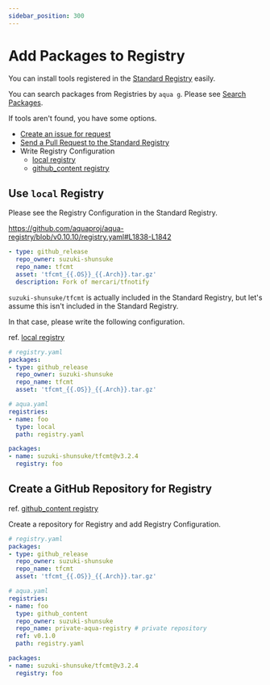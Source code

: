 ```yaml
---
sidebar_position: 300
---
```


# Add Packages to Registry

You can install tools registered in the [Standard Registry](https://github.com/aquaproj/aqua-registry) easily.

You can search packages from Registries by `aqua g`.
Please see [Search Packages](../tutorial-basics/search-packages).

If tools aren't found, you have some options.

* [Create an issue for request](https://github.com/aquaproj/aqua-registry/issues)
* [Send a Pull Request to the Standard Registry](https://github.com/aquaproj/aqua-registry#request-for-new-packages)
* Write Registry Configuration
  * [local registry](../reference/config#local-registry)
  * [github_content registry](../reference/config#github_content-registry)

## Use `local` Registry

Please see the Registry Configuration in the Standard Registry.

https://github.com/aquaproj/aqua-registry/blob/v0.10.10/registry.yaml#L1838-L1842

```yaml
- type: github_release
  repo_owner: suzuki-shunsuke
  repo_name: tfcmt
  asset: 'tfcmt_{{.OS}}_{{.Arch}}.tar.gz'
  description: Fork of mercari/tfnotify
```

`suzuki-shunsuke/tfcmt` is actually included in the Standard Registry, but let's assume this isn't included in the Standard Registry.

In that case, please write the following configuration.

ref. [local registry](../reference/config#local-registry)

```yaml
# registry.yaml
packages:
- type: github_release
  repo_owner: suzuki-shunsuke
  repo_name: tfcmt
  asset: 'tfcmt_{{.OS}}_{{.Arch}}.tar.gz'
```

```yaml
# aqua.yaml
registries:
- name: foo
  type: local
  path: registry.yaml

packages:
- name: suzuki-shunsuke/tfcmt@v3.2.4
  registry: foo
```

## Create a GitHub Repository for Registry

ref. [github_content registry](../reference/config#github_content-registry)

Create a repository for Registry and add Registry Configuration.

```yaml
# registry.yaml
packages:
- type: github_release
  repo_owner: suzuki-shunsuke
  repo_name: tfcmt
  asset: 'tfcmt_{{.OS}}_{{.Arch}}.tar.gz'
```

```yaml
# aqua.yaml
registries:
- name: foo
  type: github_content
  repo_owner: suzuki-shunsuke
  repo_name: private-aqua-registry # private repository
  ref: v0.1.0
  path: registry.yaml

packages:
- name: suzuki-shunsuke/tfcmt@v3.2.4
  registry: foo
```

